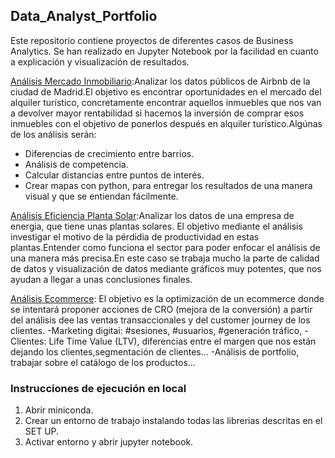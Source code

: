 ## Data_Analyst_Portfolio

Este repositorio contiene proyectos de diferentes casos de Business Analytics. Se han realizado en Jupyter Notebook por la facilidad en cuanto a explicación y visualización de resultados.


[Análisis Mercado Inmobiliario](https://github.com/MariusBD/Data_Analyst_Portfolio/tree/main/Analisis-Mercado-Immobiliario/Notebooks):Analizar los datos públicos de Airbnb de la ciudad de Madrid.El objetivo es encontrar oportunidades en el mercado del alquiler turístico, concretamente encontrar aquellos inmuebles que nos van a devolver mayor rentabilidad si hacemos la inversión de comprar esos inmuebles con el objetivo de ponerlos después en alquiler turístico.Algúnas de los análisis serán:
- Diferencias de crecimiento entre barrios.
- Análisis de competencia.
- Calcular distancias entre puntos de interés.
- Crear mapas con python, para entregar los resultados de una manera visual y que se entiendan fácilmente.

  
[Análisis Eficiencia Planta Solar](https://github.com/MariusBD/Data_Analyst_Portfolio/tree/main/Analisis-Eficiencia-en-Planta-Solar/Notebooks):Analizar los datos de una empresa de energia, que tiene unas plantas solares. El objetivo mediante el análisis investigar el motivo de la pérdidia de productividad en estas plantas.Entender como funciona el sector para poder enfocar el análisis de una manera más precisa.En este caso se trabaja mucho la parte de calidad de datos y visualización de datos mediante gráficos muy potentes, que nos ayudan a llegar a unas conclusiones finales.

[Análisis Ecommerce](https://github.com/MariusBD/Data_Analyst_Portfolio/tree/main/Analisis-Ecommerce): El objetivo es la optimización de un ecommerce donde se intentará proponer acciones de CRO (mejora de la conversión) a partir del análisis dee las ventas transaccionales y del customer journey de los clientes.
-Marketing digitai: #sesiones, #usuarios, #generación tráfico,
-Clientes: Life Time Value (LTV), diferencias entre el margen que nos están dejando los clientes,segmentación de clientes...
-Análisis de portfolio, trabajar sobre el catálogo de los productos...

### Instrucciones de ejecución en local
1. Abrir miniconda.
2. Crear un entorno de trabajo instalando todas las librerias descritas en el SET UP.
3. Activar entorno y abrir jupyter notebook.


